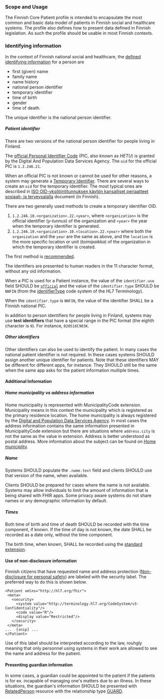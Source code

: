 ### Scope and Usage

The Finnish Core Patient profile is intended to encapsulate the most common and basic data model of
patients in Finnish social and healthcare systems. The profile also defines how to present data
defined in Finnish legislation. As such the profile should be usable in most Finnish contexts.

### Identifying information

In the context of Finnish national social and healthcare, the
[defined identifying information](https://yhteistyotilat.fi/wiki08/display/JULPOKY/7+Potilaan+perustiedot)
for a person are
* first (given) name
* family name
* name history
* national person identifier
* temporary identifier
* time of birth
* gender
* time of death.

The unique identifier is the national person identifier.

##### Patient identifier

There are two versions of the national person identifier for people living in Finland.

The [official Personal Identifier Code](https://dvv.fi/en/personal-identity-code) (PIC, also known
as _HETU_) is granted by the Digital And Population Data Services Agency. The `oid` for the
official PIC is `1.2.246.21`.

When an official PIC is not known or cannot be used for other reasons, a system may generate a
[Temporary Identifier](https://www.kanta.fi/en/system-developers/test-etiquette#Temporary%20identifier).
There are several ways to create an `oid` for the temporary identifier. The most typical ones are
described in
[ISO OID-yksilöintitunnuksen käytön kansalliset periaatteet sosiaali- ja terveysalalla](https://www.hl7.fi/hl7-rajapintakartta/iso-oid-yksilointitunnuksen-kayton-kansalliset-periaatteet-sosiaali-ja-terveysalalla/)
document (in Finnish).

There are two generally used methods to create a temporary identifier OID.

1. `1.2.246.10.<organization>.22.<year>`, where `<organization>` is the official identifier
(_y-tunnus_) of the organization and `<year>` the year when the temporary identifier is generated.
2. `1.2.246.10.<organization>.10.<location>.22.<year>` where both the `organization` and the `year`
are the same as above, and the `location` is the more specific location or unit (_toimipaikka_) of
the organization in which the temporary identifier is created.

The first method is
[recommended](https://yhteistyotilat.fi/wiki08/display/JULPOKY/7+Potilaan+perustiedot#id-7Potilaanperustiedot-7.1Henkil%C3%B6nyksil%C3%B6intitiedot).

The identifiers are presented to human readers in the 11 character format, without any oid
information.

When a PIC is used for a Patient instance, the value of the `identifier.use` field SHOULD be
[`official`](https://www.hl7.org/fhir/codesystem-identifier-use.html#identifier-use-official) and
the value of the `identifier.type` SHOULD be `NNFIN` (from the 
[identifierType](https://terminology.hl7.org/4.0.0/CodeSystem-v2-0203.html) code system of the HL7
Terminology).

When the `identifier.type` is `NNFIN`, the value of the identifier SHALL be a Finnish national PIC.

In addition to person identifiers for people living in Finland, systems may use **test identifiers**
that have a special range in the PIC format (the eighth character is `9`). For instance,
`020516C903K`.

##### Other identifiers

Other identifiers can also be used to identify the patient. In many cases the national patient
identifier is not required. In these cases systems SHOULD assign another unique identifier for
patients. Note that these identifiers MAY be different for different apps, for instance. They
SHOULD still be the same when the same app asks for the patient information multiple times. 

#### Additional Information

##### Home municipality vs address information

Home municipality is represented with MunicipalityCode extension. Municipality means in this context the municipality which is registered as the primary residence location. The home municipality is always registered by the [Digital and Population Data Services Agency](https://dvv.fi/en/municipality-of-residence). In most cases the address information contains the same information presented in MunicipalityCode extension but there are situations where `address.city` is not the same as the value in extension. Address is better understood as postal address. More information about the subject can be found on [Home municiplity](./StructureDefinition-municipality-code.html).
##### Name

Systems SHOULD populate the `.name.text` field and clients SHOULD use that version of the name,
when available.

Clients SHOULD be prepared for cases where the name is not available. Systems may allow individuals
to limit the amount of information that is being shared with FHIR apps. Some privacy aware systems
do not share names or any demographic information by default.

##### Times

Both time of birth and time of death SHOULD be recorded with the time component, if known. If the
time of day is not known, the date SHALL be recorded as a date only, without the time component.

The birth time, when known, SHALL be recorded using the
[standard extension](http://hl7.org/fhir/extensions/StructureDefinition-patient-birthTime.html).

#### Use of non-disclosure information

Finnish citizens that have requested name and address protection
([Non-disclosure for personal safety](https://dvv.fi/en/non-disclosure-for-personal-safety)) are
labeled with the security label. The preferred way to do this is shown below.
 
 ```
 <Patient xmlns="http://hl7.org/fhir">
  <meta>
    <security>
      <system value="http://terminology.hl7.org/CodeSystem/v3-Confidentiality"/>
      <code value="R"/>
      <display value="Restricted"/>
    </security>
  </meta>
...  [snip] ...
</Patient>
 ```

Use of this label should be interpreted according to the law, rouhgly meaning that only personnel
using systems in their work are allowed to see the name and address for the patient.

#### Presenting guardian information

In some cases, a guardian could be appointed to the patient if the patients is for ex. incapable of
managing one's matters due to an illness. In these situations, the guardian's information SHOULD be
presented with [RelatedPerson](http://hl7.org/fhir/R4/relatedperson.html) resource with the
relationship type [GUARD](http://hl7.org/fhir/R4/v3/RoleCode/cs.html#:~:text=3-,GUARD,-guardian).
